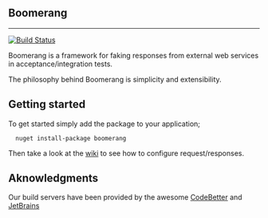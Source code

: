 Boomerang
---------
---------
[![Build Status](http://teamcity.codebetter.com/app/rest/builds/buildType:%28id:bt1142%29/statusIcon)](http://teamcity.codebetter.com/viewType.html?buildTypeId=bt1142&guest=1)

Boomerang is a framework for faking responses from external web services in acceptance/integration tests.  

The philosophy behind Boomerang is simplicity and extensibility.

Getting started
---------------

To get started simply add the package to your application;

      nuget install-package boomerang

Then take a look at the [wiki](https://github.com/garfieldmoore/Boomerang/wiki) to see how to configure request/responses.

Aknowledgments
--------------
Our build servers have been provided by the awesome [CodeBetter](http://www.codebetter.com) and [JetBrains](http://www.jetbrains.com)

